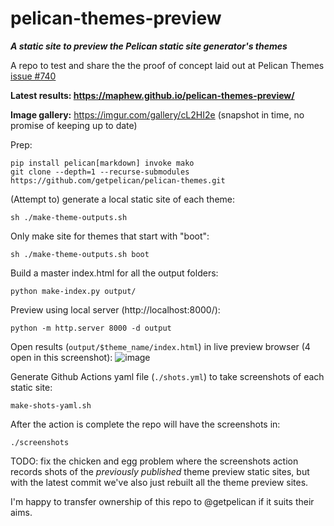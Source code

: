 # pelican-themes-preview

___A static site to preview the Pelican static site generator's themes___

A repo to test and share the the proof of concept laid out at Pelican Themes
[issue #740](https://github.com/getpelican/pelican-themes/issues/740)

**Latest results: https://maphew.github.io/pelican-themes-preview/**

**Image gallery:** https://imgur.com/gallery/cL2HI2e
(snapshot in time, no promise of keeping up to date)


Prep:
```
pip install pelican[markdown] invoke mako
git clone --depth=1 --recurse-submodules https://github.com/getpelican/pelican-themes.git
```

(Attempt to) generate a local static site of each theme:

    sh ./make-theme-outputs.sh

Only make site for themes that start with "boot":

    sh ./make-theme-outputs.sh boot

Build a master index.html for all the output folders:

    python make-index.py output/

Preview using local server (http://localhost:8000/):

    python -m http.server 8000 -d output

Open results (`output/$theme_name/index.html`) in live preview browser (4
open in this screenshot):
![image](https://user-images.githubusercontent.com/486200/209745390-dc8bf82e-ea1b-4625-8fc7-af3755328a41.png)

Generate Github Actions yaml file (`./shots.yml`) to take screenshots of each static site:

    make-shots-yaml.sh

After the action is complete the repo will have the screenshots in:

    ./screenshots

TODO: fix the chicken and egg problem where the screenshots action records
shots of the _previously published_ theme preview static sites, but with the latest
commit we've also just rebuilt all the theme preview sites.

I'm happy to transfer ownership of this repo to @getpelican if it suits their aims.

[0]: make-theme-outputs.sh 
